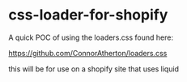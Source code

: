 # css-loader-for-shopify
A quick POC of using the loaders.css found here:

https://github.com/ConnorAtherton/loaders.css

this will be for use on a shopify site that uses liquid
